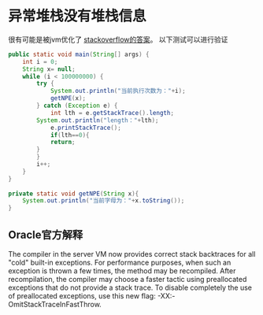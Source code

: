 # 异常堆栈没有堆栈信息
很有可能是被jvm优化了 [stackoverflow的答案](https://stackoverflow.com/questions/2411487/nullpointerexception-in-java-with-no-stacktrace)。
以下测试可以进行验证

```java
public static void main(String[] args) {   
    int i = 0;  
    String x= null;  
    while (i < 100000000) {  
        try {  
            System.out.println("当前执行次数为："+i);  
            getNPE(x);  
        } catch (Exception e) {  
            int lth = e.getStackTrace().length;  
        System.out.println("length："+lth);  
            e.printStackTrace();  
            if(lth==0){  
            return;  
        }  
        }  
        i++;  
    }  
}   
  
private static void getNPE(String x){  
    System.out.println("当前字母为："+x.toString());  
}  
```

Oracle官方解释
------------
The compiler in the server VM now provides correct stack backtraces for all "cold" built-in exceptions. For performance purposes, when such an exception is thrown a few times, the method may be recompiled. After recompilation, the compiler may choose a faster tactic using preallocated exceptions that do not provide a stack trace. To disable completely the use of preallocated exceptions, use this new flag: -XX:-OmitStackTraceInFastThrow.

<!--stackedit_data:
eyJoaXN0b3J5IjpbLTYzMjY5OTE3OSwxOTExODU1MjExXX0=
-->